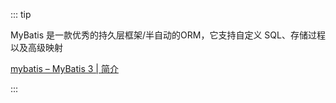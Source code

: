 ::: tip

MyBatis 是一款优秀的持久层框架/半自动的ORM，它支持自定义 SQL、存储过程以及高级映射

[mybatis – MyBatis 3 | 简介](https://mybatis.org/mybatis-3/zh/index.html)

:::

